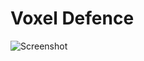 # Voxel Defence

 
![Screenshot](https://github.com/sinamhdn/unity-voxel-defence/assets/34884156/14dac5bb-002d-47f0-988b-8fbb0236b4d4)
